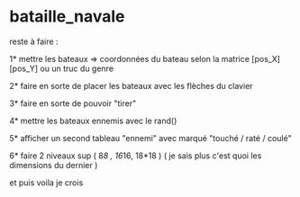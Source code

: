 # bataille_navale

reste à faire : 

1* mettre les bateaux => coordonnées du bateau selon la matrice [pos_X][pos_Y] ou un truc du genre

2* faire en sorte de placer les bateaux avec les flèches du clavier

3* faire en sorte de pouvoir "tirer"

4* mettre les bateaux ennemis avec le rand()

5* afficher un second tableau "ennemi" avec marqué "touché / raté / coulé"

6* faire 2 niveaux sup ( 8*8 , 16*16, 18*18 ) ( je sais plus c'est quoi les dimensions du dernier )

et puis voila je crois

